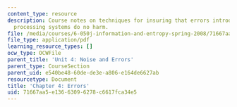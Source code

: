```yaml
---
content_type: resource
description: Course notes on techniques for insuring that errors introduced by information
  processing systems do no harm.
file: /media/courses/6-050j-information-and-entropy-spring-2008/71667aa5e13663096278c6617fca34e5_MIT6_050JS08_chapter4.pdf
file_type: application/pdf
learning_resource_types: []
ocw_type: OCWFile
parent_title: 'Unit 4: Noise and Errors'
parent_type: CourseSection
parent_uid: e540be48-60de-de3e-a806-e164de6627ab
resourcetype: Document
title: 'Chapter 4: Errors'
uid: 71667aa5-e136-6309-6278-c6617fca34e5
---
```

